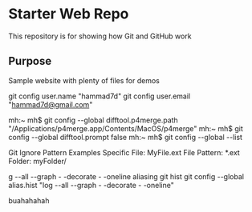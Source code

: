 # Starter Web Repo

This repository is for showing how Git and GitHub work

## Purpose

Sample website with plenty of files for demos

git config user.name "hammad7d"
git config user.email "hammad7d@gmail.com"


mh:~ mh$ git config --global difftool.p4merge.path "/Applications/p4merge.app/Contents/MacOS/p4merge" 
mh:~ mh$ git config --global difftool.prompt false
mh:~ mh$ git config --global --list

Git Ignore Pattern Examples
Specific File: MyFile.ext
File Pattern: *.ext
Folder: myFolder/


g --all --graph - -decorate - -oneline
aliasing
git hist
git config --global alias.hist "log --all --graph - -decorate - -oneline"

buahahahah